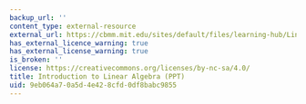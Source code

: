 ```yaml
---
backup_url: ''
content_type: external-resource
external_url: https://cbmm.mit.edu/sites/default/files/learning-hub/LinearAlgebra_2016updatedFromwiki.ppt
has_external_licence_warning: true
has_external_license_warning: true
is_broken: ''
license: https://creativecommons.org/licenses/by-nc-sa/4.0/
title: Introduction to Linear Algebra (PPT)
uid: 9eb064a7-0a5d-4e42-8cfd-0df8babc9855
---
```

